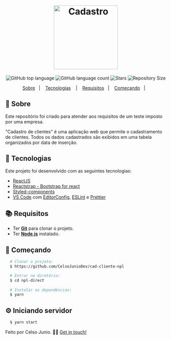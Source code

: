 <h1 align="center">
  <img alt="Cadastro" src="https://lh3.googleusercontent.com/proxy/5Ewz0-R1AFFW24ZI60QkNOqWqqd_6BxDQhmwF0ff2Lr1r_ggfW4uX3v6DRyuwY1T2u8xagrXe3WQ8n2LE5hXIhuXx985FCzykFOHk_JYN5Ij9g" width="200px" />
</h1>

<p align="center">
  <img alt="GitHub top language" src="https://img.shields.io/github/languages/top/CelsoJunioDev/cad-cliente-npl">
  <img alt="GitHub language count" src="https://img.shields.io/github/languages/count/CelsoJunioDev/cad-cliente-npl">
  <img alt="Stars" src="https://img.shields.io/github/stars/CelsoJunioDev/cad-cliente-npl">
  <img alt="Repository Size" src="https://img.shields.io/github/repo-size/CelsoJunioDev/cad-cliente-npl">
</p>

<p align="center">
  <a href="#page_with_curl-sobre">Sobre</a>&nbsp;&nbsp;&nbsp;|&nbsp;&nbsp;&nbsp;
  <a href="#hammer-tecnologias">Tecnologias</a>
  &nbsp;&nbsp;&nbsp;|&nbsp;&nbsp;&nbsp;
  <a href="#books-requisitos">Requisitos</a>&nbsp;&nbsp;&nbsp;|&nbsp;&nbsp;&nbsp;
  <a href="#rocket-começando">Começando</a>&nbsp;&nbsp;&nbsp;|&nbsp;&nbsp;&nbsp;
</p>
<!--
<h1 align="center">
  <img alt="Home" src="https://res.cloudinary.com/matheuspires/image/upload/v1608076168/home_imjh7b.gif" width="400" />
  <img alt="Pokedex" src="https://res.cloudinary.com/matheuspires/image/upload/v1608076006/pokemon_ismsal.gif" width="400" />
</h1>
--!>

## :page_with_curl: Sobre
Este repositório foi criado para atender aos requisitos de um teste imposto por uma empresa.

"Cadastro de clientes" é uma aplicação web que permite o cadastramento de clientes. Todos os dados cadastrados são exibidos em uma tabela organizados por data de inserção.

## :hammer: Tecnologias

Este projeto foi desenvolvido com as seguintes tecnologias:

- [ReactJS](https://pt-br.reactjs.org/)
- [Reactstrap - Bootstrap for react](https://reactstrap.github.io/)
- [Styled-components](https://styled-components.com/)
- [VS Code](https://code.visualstudio.com/) com [EditorConfig](https://editorconfig.org/), [ESLint](https://eslint.org/) e [Prettier](https://prettier.io/)

## :books: Requisitos
- Ter [**Git**](https://git-scm.com/) para clonar o projeto.
- Ter [**Node.js**](https://nodejs.org/en/) instalado.
## :rocket: Começando
``` bash
  # Clonar o projeto:
  $ https://github.com/CelsoJunioDev/cad-cliente-npl

  # Entrar no diretório:
  $ cd npl-direct
  
  # Instalar as dependências:
  $ yarn
```

## :gear: Iniciando servidor
```bash
  $ yarn start
```

Feito por Celso Junio. 👋🏻 [Get in touch!](https://github.com/CelsoJunioDev)
